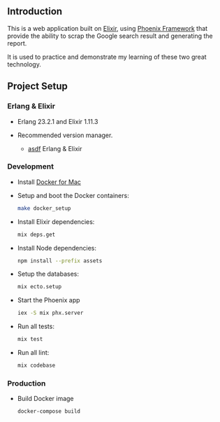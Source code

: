 ## Introduction

This is a web application built on [Elixir](https://elixir-lang.org/), using [Phoenix Framework](https://phoenixframework.org/) 
that provide the ability to scrap the Google search result and generating the report.

It is used to practice and demonstrate my learning of these two great technology. 

## Project Setup

### Erlang & Elixir

* Erlang 23.2.1 and Elixir 1.11.3

* Recommended version manager.

  - [asdf](https://github.com/asdf-vm/asdf) Erlang & Elixir

### Development

* Install [Docker for Mac](https://docs.docker.com/docker-for-mac/install/)

* Setup and boot the Docker containers:

  ```sh
  make docker_setup
  ```

* Install Elixir dependencies:

  ```sh
  mix deps.get
  ```

* Install Node dependencies:

  ```sh
  npm install --prefix assets
  ```

* Setup the databases:

  ```sh
  mix ecto.setup
  ```

* Start the Phoenix app

  ```sh
  iex -S mix phx.server
  ```

* Run all tests:

  ```sh
  mix test 
  ```

* Run all lint:

  ```sh
  mix codebase 
  ```

### Production

* Build Docker image

  ```sh
  docker-compose build
  ```

